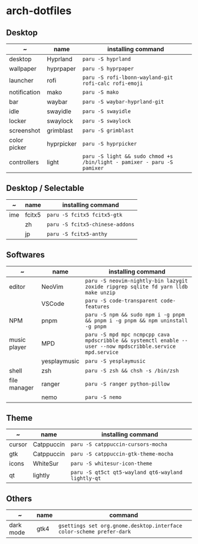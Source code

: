 # arch-dotfiles

## Desktop

| ~            | name       | installing command                                                      |
| ------------ | ---------- | ----------------------------------------------------------------------- |
| desktop      | Hyprland   | `paru -S hyprland`                                                      |
| wallpaper    | hyprpaper  | `paru -S hyprpaper`                                                     |
| launcher     | rofi       | `paru -S rofi-lbonn-wayland-git rofi-calc rofi-emoji`                   |
| notification | mako       | `paru -S mako`                                                          |
| bar          | waybar     | `paru -S waybar-hyprland-git`                                           |
| idle         | swayidle   | `paru -S swayidle`                                                      |
| locker       | swaylock   | `paru -S swaylock`                                                      |
| screenshot   | grimblast  | `paru -S grimblast`                                                     |
| color picker | hyprpicker | `paru -S hyprpicker`                                                    |
| controllers  | light      | `paru -S light && sudo chmod +s /bin/light - pamixer - paru -S pamixer` |

## Desktop / Selectable

| ~   | name   | installing command              |
| --- | ------ | ------------------------------- |
| ime | fcitx5 | `paru -S fcitx5 fcitx5-gtk`     |
|     | zh     | `paru -S fcitx5-chinese-addons` |
|     | jp     | `paru -S fcitx5-anthy`          |

## Softwares

| ~            | name         | installing command                                                                                          |
| ------------ | ------------ | ----------------------------------------------------------------------------------------------------------- |
| editor       | NeoVim       | `paru -S neovim-nightly-bin lazygit zoxide ripgrep sqlite fd yarn lldb make unzip`                          |
|              | VSCode       | `paru -S code-transparent code-features`                                                                    |
| NPM          | pnpm         | `paru -S npm && sudo npm i -g pnpm && pnpm i -g pnpm && npm uninstall -g pnpm`                              |
| music player | MPD          | `paru -S mpd mpc ncmpcpp cava mpdscribble && systemctl enable --user --now mpdscribble.service mpd.service` |
|              | yesplaymusic | `paru -S yesplaymusic`                                                                                      |
| shell        | zsh          | `paru -S zsh && chsh -s /bin/zsh`                                                                           |
| file manager | ranger       | `paru -S ranger python-pillow`                                                                              |
|              | nemo         | `paru -S nemo`                                                                                              |

## Theme

| ~      | name       | installing command                                 |
| ------ | ---------- | -------------------------------------------------- |
| cursor | Catppuccin | `paru -S catppuccin-cursors-mocha`                 |
| gtk    | Catppuccin | `paru -S catppuccin-gtk-theme-mocha`               |
| icons  | WhiteSur   | `paru -S whitesur-icon-theme`                      |
| qt     | lightly    | `paru -S qt5ct qt5-wayland qt6-wayland lightly-qt` |

## Others

| ~         | name | command                                                              |
| --------- | ---- | -------------------------------------------------------------------- |
| dark mode | gtk4 | `gsettings set org.gnome.desktop.interface color-scheme prefer-dark` |
